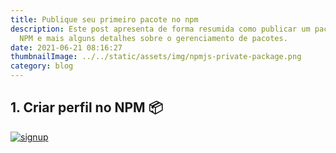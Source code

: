 ```yaml
---
title: Publique seu primeiro pacote no npm
description: Este post apresenta de forma resumida como publicar um pacote no
  NPM e mais alguns detalhes sobre o gerenciamento de pacotes.
date: 2021-06-21 08:16:27
thumbnailImage: ../../static/assets/img/npmjs-private-package.png
category: blog
---
```

## 1. Criar perfil no NPM  📦

[![signup](https://user-images.githubusercontent.com/45276342/122768638-2d225580-d27a-11eb-8a17-ae28c4e8eed1.png)](https://www.npmjs.com/signup)